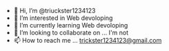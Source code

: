- 👋 Hi, I’m @triuckster1234123
- 👀 I’m interested in Web devoloping
- 🌱 I’m currently learning Web devoloping  
- 💞️ I’m looking to collaborate on ... I'm not
- 📫 How to reach me ... trickster1234123@gmail.com 

<!---
triuckster1234123/triuckster1234123 is a ✨ special ✨ repository because its `README.md` (this file) appears on your GitHub profile.
You can click the Preview link to take a look at your changes.
--->
